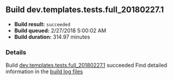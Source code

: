 ## Build dev.templates.tests.full_20180227.1
- **Build result:** `succeeded`
- **Build queued:** 2/27/2018 5:00:02 AM
- **Build duration:** 314.97 minutes
### Details
Build [dev.templates.tests.full_20180227.1](https://winappstudio.visualstudio.com/web/build.aspx?pcguid=a4ef43be-68ce-4195-a619-079b4d9834c2&builduri=vstfs%3a%2f%2f%2fBuild%2fBuild%2f25140) succeeded
Find detailed information in the [build log files](https://uwpctdiags.blob.core.windows.net/buildlogs/dev.templates.tests.full_20180227.1_logs.zip)
